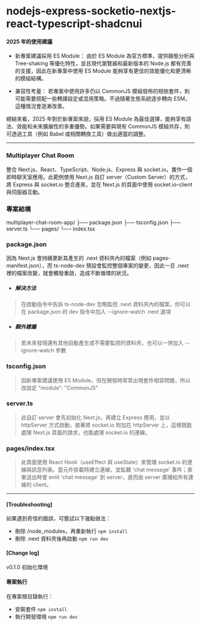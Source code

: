 # nodejs-express-socketio-nextjs-react-typescript-shadcnui

#### 2025 年的使用建議
- 新專案建議採用 ES Module：
由於 ES Module 為官方標準，提供靜態分析與 Tree-shaking 等優化特性，並且現代瀏覽器和最新版本的 Node.js 都有完善的支援，因此在新專案中使用 ES Module 能夠享有更佳的效能優化和更清晰的模組結構。

- 兼容性考量：
若專案中使用許多仍以 CommonJS 模組發佈的相依套件，則可能需要搭配一些轉譯設定或混用策略。不過隨著生態系統逐步轉向 ESM，這種情況會逐漸改善。

總結來看，2025 年對於新專案來說，採用 ES Module 為最佳選擇，能夠享有語法、效能和未來擴展性的多重優勢。如果需要與現有 CommonJS 模組共存，則可透過工具（例如 Babel 或相關轉換工具）做出適當的調整。

---

### Multiplayer Chat Room
整合 Next.js、React、TypeScript、Node.js、Express 與 socket.io，實作一個即時聊天室應用。此範例使用 Next.js 自訂 server（Custom Server）的方式，將 Express 與 socket.io 整合進來，並在 Next.js 的頁面中使用 socket.io-client 與伺服器互動。

### 專案結構
multiplayer-chat-room-app/
├── package.json
├── tsconfig.json
├── server.ts
└── pages/
    └── index.tsx

### package.json
因為 Next.js 會持續更新其產生的 .next 資料夾內的檔案（例如 pages-manifest.json），而 ts-node-dev 預設會監控整個專案的變更，因此一旦 .next 裡的檔案改變，就會觸發重啟，造成不斷循環的狀況。

- ##### 解決方法
> 在啟動指令中告訴 ts-node-dev 忽略監控 .next 資料夾內的檔案。你可以在 package.json 的 dev 指令中加入 --ignore-watch .next 選項

- ##### 額外建議
> 若未來發現還有其他自動產生或不需要監控的資料夾，也可以一併加入 --ignore-watch 參數

### tsconfig.json
> 因新專案建議使用 ES Module，但在開發時常常出現套件相容問題，所以改設定 "module": "CommonJS"

### server.ts
> 此自訂 server 會先初始化 Next.js，再建立 Express 應用，並以 httpServer 方式啟動。接著將 socket.io 附加在 httpServer 上，這樣既能處理 Next.js 頁面的請求，也能處理 socket.io 的連線。

### pages/index.tsx
> 此頁面使用 React Hook（useEffect 與 useState）來管理 socket.io 的連線與訊息列表。當元件掛載時建立連線，並監聽 'chat message' 事件；表單送出時會 emit 'chat message' 到 server，進而由 server 廣播給所有連線的 client。

---

#### [Troubleshooting]
如果遇到奇怪的錯誤，可嘗試以下幾點做法：
- 刪除 /node_modules，再重新執行 `npm install`
- 刪除 .next 資料夾後再啟動 `npm run dev`

#### [Change log]
v0.1.0 初始化環境

#### 專案執行
在專案根目錄執行：
- 安裝套件 `npm install`
- 執行開發環境 `npm run dev`